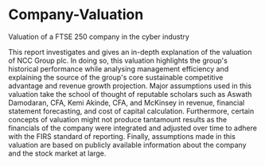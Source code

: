 # Company-Valuation
Valuation of a FTSE 250 company in the cyber industry 


This report investigates and gives an in-depth explanation of the valuation of NCC Group plc. In doing so, this valuation highlights the group's historical performance while analysing management efficiency and explaining the source of the group's core sustainable competitive advantage and revenue growth projection. Major assumptions used in this valuation take the school of thought of reputable scholars such as Aswath Damodaran, CFA, Kemi Akinde, CFA, and McKinsey in revenue, financial statement forecasting, and cost of capital calculation. Furthermore, certain concepts of valuation might not produce tantamount results as the financials of the company were integrated and adjusted over time to adhere with the FIRS standard of reporting. Finally, assumptions made in this valuation are based on publicly available information about the company and the stock market at large.
